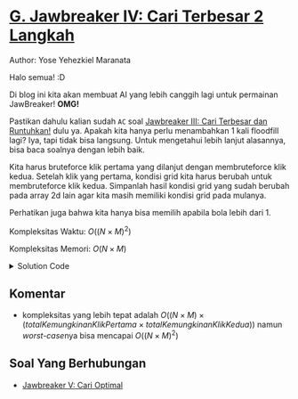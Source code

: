 # [G. Jawbreaker IV: Cari Terbesar 2 Langkah](https://tlx.toki.id/courses/competitive/chapters/04/problems/G)

Author: Yose Yehezkiel Maranata

Halo semua! :D

Di blog ini kita akan membuat AI yang lebih canggih lagi untuk permainan JawBreaker! **OMG!**

Pastikan dahulu kalian sudah `AC` soal [Jawbreaker III: Cari Terbesar dan Runtuhkan!](https://tlx.toki.id/courses/competitive/chapters/04/problems/F) dulu ya. Apakah kita hanya perlu menambahkan 1 kali floodfill lagi? Iya, tapi tidak bisa langsung. Untuk mengetahui lebih lanjut alasannya, bisa baca soalnya dengan lebih baik. 

Kita harus bruteforce klik pertama yang dilanjut dengan membruteforce klik kedua. Setelah klik yang pertama, kondisi grid kita harus berubah untuk membruteforce klik kedua. Simpanlah hasil kondisi grid yang sudah berubah pada array 2d lain agar kita masih memiliki kondisi grid pada mulanya. 

Perhatikan juga bahwa kita hanya bisa memilih apabila bola lebih dari 1. 

Kompleksitas Waktu: $O((N \times M)^2)$

Kompleksitas Memori: $O(N \times M)$

<details>
  <summary>Solution Code</summary>

```c++
#include <bits/stdc++.h>

using namespace std;

int n, m;

int dr[4] = {0, 0, 1, -1};
int dc[4] = {1, -1, 0, 0};

bool inside(int x, int y) { return x >= 0 && x < n && y >= 0 && y < m; }
vector<vector<int>> grid;
vector<vector<int>> temp;
vector<vector<bool>> vis;
vector<vector<bool>> vis2;
int klik1(int i, int j, int warna) {
  vis[i][j] = 1;
  temp[i][j] = 0;
  int tot = 1;

  for (int k = 0; k < 4; k++) {
    int tr = i + dr[k], tc = j + dc[k];  // tr, tc  -> koordinat tujuan

    if (!inside(tr, tc)) continue;  // cek1 : (tr,tc) berada di dalam grid

    if (vis[tr][tc]) continue;  // cek2 : (tr,tc) belum pernah dikunjungi

    if (temp[tr][tc] != warna)
      continue;  // cek3 : warna (tr,tc) sama dengan koordinat asal

    tot += klik1(tr, tc, warna);
  }
  return tot;
}

int klik2(int i, int j, int warna) {
  vis2[i][j] = 1;
  int tot = 1;

  for (int k = 0; k < 4; k++) {
    int tr = i + dr[k], tc = j + dc[k];  // tr, tc  -> koordinat tujuan

    if (!inside(tr, tc)) continue;  // cek1 : (tr,tc) berada di dalam grid

    if (vis2[tr][tc]) continue;  // cek2 : (tr,tc) belum pernah dikunjungi

    if (temp[tr][tc] != warna)
      continue;  // cek3 : warna (tr,tc) sama dengan koordinat asal

    tot += klik2(tr, tc, warna);
  }
  return tot;
}

int coba(int x, int y) {
  vis2 = vector<vector<bool>>(n, vector<bool>(m, 0));
  temp = grid;
  int tot1 = klik1(x, y, grid[x][y]);

  if (tot1 <= 1) return 0;

  // runtuhkan
  for (int j = 0; j < m; j++) {
    int bottom = -1;
    for (int i = n - 1; i >= 0; i--) {
      if (temp[i][j] == 0 && bottom == -1)
        bottom = i;
      else if (temp[i][j] != 0 && bottom != -1) {
        temp[bottom][j] = temp[i][j];
        temp[i][j] = 0;
        bottom--;
      }
    }
  }
  int mx = 0;
  // bruteforce setiap kemungkinan kedua
  for (int i = 0; i < n; i++) {
    for (int j = 0; j < m; j++) {
      if (vis2[i][j]) continue;
      if (temp[i][j] == 0) continue;
      int tot2 = klik2(i, j, temp[i][j]);
      mx = max(mx, tot2);
    }
  }
  return (tot1 * (tot1 - 1)) + (mx * (mx - 1));
}

int main() {
  ios_base::sync_with_stdio(0);
  cin.tie(0);
  cin >> n >> m;
  grid = vector<vector<int>>(n, vector<int>(m));
  vis = vector<vector<bool>>(n, vector<bool>(m, 0));
  for (int i = 0; i < n; i++) {
    for (int j = 0; j < m; j++) cin >> grid[i][j];
  }
  // bruteforce setiap kemungkinan pertama
  int mx = 0;
  for (int i = 0; i < n; i++) {
    for (int j = 0; j < m; j++) {
      if (vis[i][j]) continue;
      mx = max(mx, coba(i, j));
    }
  }
  cout << mx << endl;
}
```
</details>

## Komentar
- kompleksitas yang lebih tepat adalah $O((N \times M) \times (totalKemungkinanKlikPertama \times totalKemungkinanKlikKedua))$ namun *worst-case*nya bisa mencapai $O((N \times M)^2)$

## Soal Yang Berhubungan
- [Jawbreaker V: Cari Optimal](https://tlx.toki.id/courses/competitive/chapters/13/problems/G)


